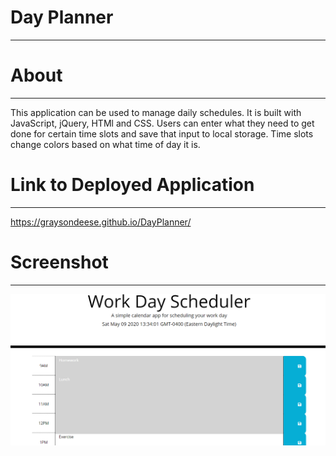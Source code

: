 # Day Planner
****
# About
****
This application can be used to manage daily schedules. It is built with JavaScript, jQuery, HTMl and CSS. Users can enter what they need to get done for certain time slots and save that input to local storage. Time slots change colors based on what time of day it is.
# Link to Deployed Application
****
https://graysondeese.github.io/DayPlanner/
# Screenshot
***
<img src="Assets/pictures/DayPlannerPic.PNG">

    
